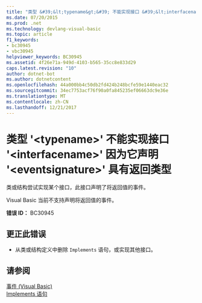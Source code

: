 ```yaml
---
title: "类型 &#39;&lt;typename&gt;&#39; 不能实现接口 &#39;&lt;interfacename&gt;&#39; 因为它声明 &#39;&lt;eventsignature&gt;&#39; 具有返回类型"
ms.date: 07/20/2015
ms.prod: .net
ms.technology: devlang-visual-basic
ms.topic: article
f1_keywords:
- bc30945
- vbc30945
helpviewer_keywords: BC30945
ms.assetid: 4f26e71a-949d-4103-b565-35cc8e833d29
caps.latest.revision: "10"
author: dotnet-bot
ms.author: dotnetcontent
ms.openlocfilehash: 44a000bb4c50db2fd424b248bcfe59e1440eac32
ms.sourcegitcommit: 34ec7753acf76f90a0fa845235ef06663dc9e36e
ms.translationtype: MT
ms.contentlocale: zh-CN
ms.lasthandoff: 12/21/2017
---
```

# <a name="type-39lttypenamegt39-cannot-implement-interface-39ltinterfacenamegt39-because-it-declares-39lteventsignaturegt39-which-has-a-return-type"></a>类型 &#39;&lt;typename&gt;&#39; 不能实现接口 &#39;&lt;interfacename&gt;&#39; 因为它声明 &#39;&lt;eventsignature&gt;&#39; 具有返回类型
类或结构尝试实现某个接口，此接口声明了将返回值的事件。  
  
 Visual Basic 当前不支持声明将返回值的事件。  
  
 **错误 ID：** BC30945  
  
## <a name="to-correct-this-error"></a>更正此错误  
  
-   从类或结构定义中删除 `Implements` 语句，或实现其他接口。  
  
## <a name="see-also"></a>请参阅  
 [事件 (Visual Basic)](~/docs/visual-basic/programming-guide/language-features/events/index.md)  
 [Implements 语句](../../visual-basic/language-reference/statements/implements-statement.md)  
 
